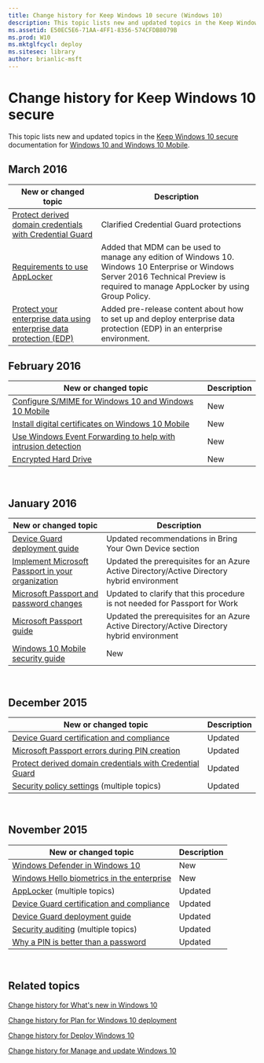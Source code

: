 ```yaml
---
title: Change history for Keep Windows 10 secure (Windows 10)
description: This topic lists new and updated topics in the Keep Windows 10 secure documentation for Windows 10 and Windows 10 Mobile.
ms.assetid: E50EC5E6-71AA-4FF1-8356-574CFDB8079B
ms.prod: W10
ms.mktglfcycl: deploy
ms.sitesec: library
author: brianlic-msft
---
```


# Change history for Keep Windows 10 secure
This topic lists new and updated topics in the [Keep Windows 10 secure](index.md) documentation for [Windows 10 and Windows 10 Mobile](../index.md).

## March 2016

|New or changed topic | Description |
|----------------------|-------------|
|[Protect derived domain credentials with Credential Guard](credential-guard.md) |Clarified Credential Guard protections |
|[Requirements to use AppLocker](requirements-to-use-applocker.md) |Added that MDM can be used to manage any edition of Windows 10. Windows 10 Enterprise or Windows Server 2016 Technical Preview is required to manage AppLocker by using Group Policy.|
|[Protect your enterprise data using enterprise data protection (EDP)](protect-enterprise-data-using-edp.md) |Added pre-release content about how to set up and deploy enterprise data protection (EDP) in an enterprise environment.|

## February 2016

| New or changed topic                                                                                                                | Description |
|-------------------------------------------------------------------------------------------------------------------------------------|-------------|
| [Configure S/MIME for Windows 10 and Windows 10 Mobile](configure-s-mime.md)                                                       | New         |
| [Install digital certificates on Windows 10 Mobile](installing-digital-certificates-on-windows-10-mobile.md)                       | New         |
| [Use Windows Event Forwarding to help with intrusion detection](use-windows-event-forwarding-to-assist-in-instrusion-detection.md) | New         |
| [Encrypted Hard Drive](encrypted-hard-drive.md)                                                                                    | New         |

 

## January 2016


| New or changed topic                                                                                       | Description                                                                                 |
|------------------------------------------------------------------------------------------------------------|---------------------------------------------------------------------------------------------|
| [Device Guard deployment guide](device-guard-deployment-guide.md)                                         | Updated recommendations in Bring Your Own Device section                                    |
| [Implement Microsoft Passport in your organization](implement-microsoft-passport-in-your-organization.md) | Updated the prerequisites for an Azure Active Directory/Active Directory hybrid environment |
| [Microsoft Passport and password changes](microsoft-passport-and-password-changes.md)                     | Updated to clarify that this procedure is not needed for Passport for Work                  |
| [Microsoft Passport guide](microsoft-passport-guide.md)                                                   | Updated the prerequisites for an Azure Active Directory/Active Directory hybrid environment |
| [Windows 10 Mobile security guide](windows-10-mobile-security-guide.md)                                   | New                                                                                         |

 

## December 2015


| New or changed topic                                                                               | Description |
|----------------------------------------------------------------------------------------------------|-------------|
| [Device Guard certification and compliance](device-guard-certification-and-compliance.md)         | Updated     |
| [Microsoft Passport errors during PIN creation](microsoft-passport-errors-during-pin-creation.md) | Updated     |
| [Protect derived domain credentials with Credential Guard](credential-guard.md)                   | Updated     |
| [Security policy settings](security-policy-settings.md) (multiple topics)                         | Updated     |

 

## November 2015


| New or changed topic                                                                         | Description |
|----------------------------------------------------------------------------------------------|-------------|
| [Windows Defender in Windows 10](windows-defender-in-windows-10.md)                         | New         |
| [Windows Hello biometrics in the enterprise](windows-hello-in-enterprise.md) | New         |
| [AppLocker](applocker-overview.md) (multiple topics)                                 | Updated     |
| [Device Guard certification and compliance](device-guard-certification-and-compliance.md)   | Updated     |
| [Device Guard deployment guide](device-guard-deployment-guide.md)                           | Updated     |
| [Security auditing](security-auditing-overview.md) (multiple topics)                   | Updated     |
| [Why a PIN is better than a password](why-a-pin-is-better-than-a-password.md)               | Updated     |

 

## Related topics


[Change history for What's new in Windows 10](../whats-new/change-history-for-what-s-new-in-windows-10.md)

[Change history for Plan for Windows 10 deployment](../plan/change-history-for-plan-for-windows-10-deployment.md)

[Change history for Deploy Windows 10](../deploy/change-history-for-deploy-windows-10.md)

[Change history for Manage and update Windows 10](../manage/change-history-for-manage-and-update-windows-10.md)

 

 





